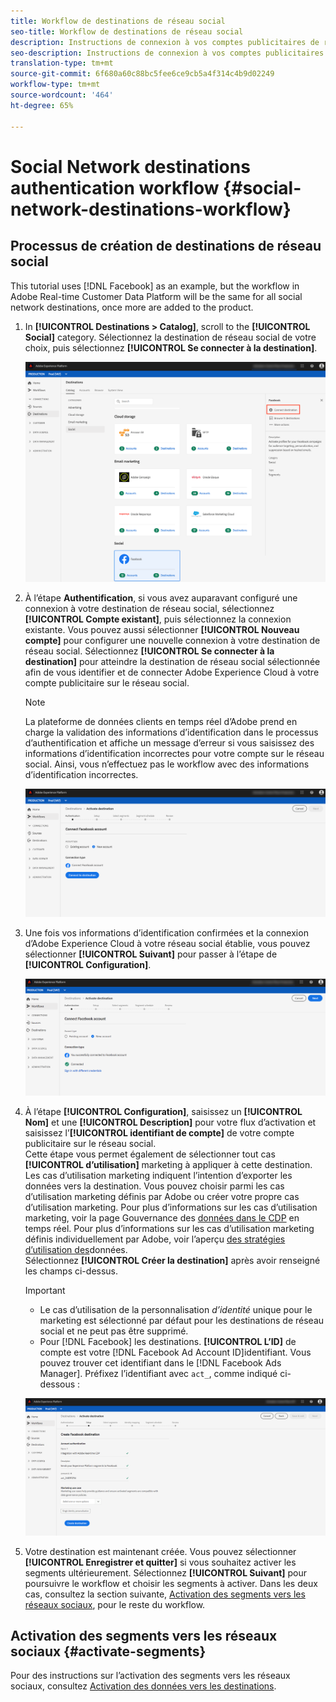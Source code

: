 ```yaml
---
title: Workflow de destinations de réseau social
seo-title: Workflow de destinations de réseau social
description: Instructions de connexion à vos comptes publicitaires de réseau social
seo-description: Instructions de connexion à vos comptes publicitaires de réseau social
translation-type: tm+mt
source-git-commit: 6f680a60c88bc5fee6ce9cb5a4f314c4b9d02249
workflow-type: tm+mt
source-wordcount: '464'
ht-degree: 65%

---
```



# Social Network destinations authentication workflow {#social-network-destinations-workflow}

## Processus de création de destinations de réseau social

This tutorial uses [!DNL Facebook] as an example, but the workflow in Adobe Real-time Customer Data Platform will be the same for all social network destinations, once more are added to the product.

1. In **[!UICONTROL Destinations > Catalog]**, scroll to the **[!UICONTROL Social]** category. Sélectionnez la destination de réseau social de votre choix, puis sélectionnez **[!UICONTROL Se connecter à la destination]**.

   ![Connexion à la destination de réseau social](/help/rtcdp/destinations/assets/facebook-catalog-view.png)

2. À l’étape **Authentification**, si vous avez auparavant configuré une connexion à votre destination de réseau social, sélectionnez **[!UICONTROL Compte existant]**, puis sélectionnez la connexion existante. Vous pouvez aussi sélectionner **[!UICONTROL Nouveau compte]** pour configurer une nouvelle connexion à votre destination de réseau social. Sélectionnez **[!UICONTROL Se connecter à la destination]** pour atteindre la destination de réseau social sélectionnée afin de vous identifier et de connecter Adobe Experience Cloud à votre compte publicitaire sur le réseau social.

   >[!NOTE]
   >
   >La plateforme de données clients en temps réel d’Adobe prend en charge la validation des informations d’identification dans le processus d’authentification et affiche un message d’erreur si vous saisissez des informations d’identification incorrectes pour votre compte sur le réseau social. Ainsi, vous n’effectuez pas le workflow avec des informations d’identification incorrectes.

   ![Connexion à la destination de réseau social - étape d’authentification](/help/rtcdp/destinations/assets/facebook-pre-connect-view.png)

3. Une fois vos informations d’identification confirmées et la connexion d’Adobe Experience Cloud à votre réseau social établie, vous pouvez sélectionner **[!UICONTROL Suivant]** pour passer à l’étape de **[!UICONTROL Configuration]**.

   ![Informations d’identification confirmées](/help/rtcdp/destinations/assets/facebook-post-connection-view.png)

4. À l’étape **[!UICONTROL Configuration]**, saisissez un **[!UICONTROL Nom]** et une **[!UICONTROL Description]** pour votre flux d’activation et saisissez l’**[!UICONTROL identifiant de compte]** de votre compte publicitaire sur le réseau social. <br> Cette étape vous permet également de sélectionner tout cas **[!UICONTROL d’utilisation]** marketing à appliquer à cette destination. Les cas d’utilisation marketing indiquent l’intention d’exporter les données vers la destination. Vous pouvez choisir parmi les cas d’utilisation marketing définis par Adobe ou créer votre propre cas d’utilisation marketing. Pour plus d’informations sur les cas d’utilisation marketing, voir la page Gouvernance des [données dans le CDP](/help/rtcdp/privacy/data-governance-overview.md#destinations) en temps réel. Pour plus d’informations sur les cas d’utilisation marketing définis individuellement par Adobe, voir l’aperçu [des stratégies d’utilisation des](/help/data-governance/policies/overview.md#core-actions)données. <br> Sélectionnez **[!UICONTROL Créer la destination]** après avoir renseigné les champs ci-dessus.

   >[!IMPORTANT]
   >
   > * Le cas d’utilisation de la personnalisation *d’identité* unique pour le marketing est sélectionné par défaut pour les destinations de réseau social et ne peut pas être supprimé.
   > * Pour [!DNL Facebook] les destinations. **[!UICONTROL L’ID]** de compte est votre [!DNL Facebook Ad Account ID]identifiant. Vous pouvez trouver cet identifiant dans le [!DNL Facebook Ads Manager]. Préfixez l’identifiant avec `act_`, comme indiqué ci-dessous :


   ![Connexion à la destination du réseau social - étape de configuration](/help/rtcdp/destinations/assets/social-networks-setup-step.png)

5. Votre destination est maintenant créée. Vous pouvez sélectionner **[!UICONTROL Enregistrer et quitter]** si vous souhaitez activer les segments ultérieurement. Sélectionnez **[!UICONTROL Suivant]** pour poursuivre le workflow et choisir les segments à activer. Dans les deux cas, consultez la section suivante, [Activation des segments vers les réseaux sociaux](#activate-segments), pour le reste du workflow.

## Activation des segments vers les réseaux sociaux {#activate-segments}

Pour des instructions sur l’activation des segments vers les réseaux sociaux, consultez [Activation des données vers les destinations](/help/rtcdp/destinations/activate-destinations.md).